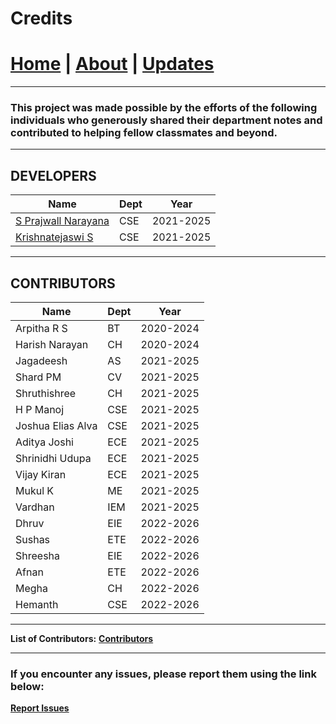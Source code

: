 # Credits

# [Home](./index.md) | [About](./about.md) | [Updates](./updates.md)

---

### This project was made possible by the efforts of the following individuals who generously shared their department notes and contributed to helping fellow classmates and beyond.

---

## **DEVELOPERS**

| Name                                          | Dept | Year      |
| --------------------------------------------- | ---- | --------- |
| [S Prajwall Narayana](https://developer1010x.github.io/S_Prajwall_Narayana/) | CSE  | 2021-2025 |
| [Krishnatejaswi S](https://kts-o7.github.io/) | CSE  | 2021-2025 |

---

## **CONTRIBUTORS**

| Name                                          | Dept | Year      |
| --------------------------------------------- | ---- | --------- |
| Arpitha R S                                   | BT   | 2020-2024 |
| Harish Narayan                                | CH   | 2020-2024 |
| Jagadeesh                                     | AS   | 2021-2025 |
| Shard PM                                      | CV   | 2021-2025 |
| Shruthishree                                  | CH   | 2021-2025 |
| H P Manoj                                     | CSE  | 2021-2025 |
| Joshua Elias Alva                             | CSE  | 2021-2025 |
| Aditya Joshi                                  | ECE  | 2021-2025 |
| Shrinidhi Udupa                               | ECE  | 2021-2025 |
| Vijay Kiran                                   | ECE  | 2021-2025 |
| Mukul K                                       | ME   | 2021-2025 |
| Vardhan                                       | IEM  | 2021-2025 |
| Dhruv                                         | EIE  | 2022-2026 |
| Sushas                                        | ETE  | 2022-2026 |
| Shreesha                                      | EIE  | 2022-2026 |
| Afnan                                         | ETE  | 2022-2026 |
| Megha                                         | CH   | 2022-2026 |
| Hemanth                                       | CSE  | 2022-2026 |



---

**List of Contributors:** [**Contributors**](https://docs.google.com/spreadsheets/d/1CcoPOLFaWOJdxpLAZfO3Y8h9M2i830wRb3_0TwbtZvM/edit?usp=sharing)

---

### If you encounter any issues, please report them using the link below:

**[Report Issues](https://forms.gle/dKSctaXneaB1uTtW6)**


